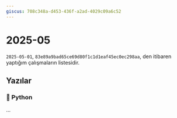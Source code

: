 ```yaml
---
giscus: 708c348a-d453-436f-a2ad-4029c09a6c52
---
```


# 2025-05

`2025-05-01`, `83e89a9bad65ce69d80f1c1d1eaf45ec0ec298aa`, den itibaren yaptığım
çalışmaların listesidir.

## Yazılar

### 🐍 Python

...
